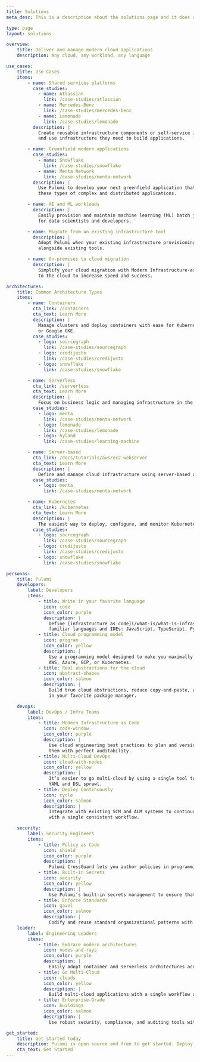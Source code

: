 ```yaml
---
title: Solutions
meta_desc: This is a description about the solutions page and it does a good job of describing what this page is.

type: page
layout: solutions

overview:
    title: Deliver and manage modern cloud applications
    description: Any cloud, any workload, any language

use_cases:
    title: Use Cases
    items:
        - name: Shared services platforms
          case_studies:
            - name: Atlassian
              link: /case-studies/atlassian
            - name: Mercedes-Benz
              link: /case-studies/mercedes-benz
            - name: Lemonade
              link: /case-studies/lemonade
          description: |
            Create reusable infrastructure components or self-service infrastructure platforms that empower your application developers to easily and quickly deploy
            and use infrastructure they need to build applications.

        - name: Greenfield modern applications
          case_studies:
            - name: Snowflake
              link: /case-studies/snowflake
            - name: Menta Network
              link: /case-studies/menta-network
          description: |
            Use Pulumi to develop your next greenfield application that uses modern cloud technologies, like containers and serverless. Pulumi is designed for building
            these types of complex and distributed applications.

        - name: AI and ML workloads
          description: |
            Easily provision and maintain machine learning (ML) batch jobs and data processing pipelines. Pulumi provides an easy and automated way to deploy ML stacks
            for data scientists and developers.

        - name: Migrate from an existing infrastructure tool
          description: |
            Adopt Pulumi when your existing infrastructure provisioning tool has reached its limits. Pulumi provides YAML or JSON file converters or you can use Pulumi
            alongside existing tools.

        - name: On-premises to cloud migration
          description: |
            Simplify your cloud migration with Modern Infrastructure-as-Code. Pulumi lets you model and automate the provisioning of infrastructure being migrated
            to the cloud to increase speed and success.

architectures:
    title: Common Architecture Types
    items:
        - name: Containers
          cta_link: /containers
          cta_text: Learn More
          description: |
            Manage clusters and deploy containers with ease for Kubernetes, Amazon ECS, Azure ACI,
            or Google GKE.
          case_studies:
            - logo: sourcegraph
              link: /case-studies/sourcegraph
            - logo: credijusto
              link: /case-studies/credijusto
            - logo: snowflake
              link: /case-studies/snowflake

        - name: Serverless
          cta_link: /serverless
          cta_text: Learn More
          description: |
            Focus on business logic and managing infrastructure in the same familiar language you’re already using to write code.
          case_studies:
            - logo: menta
              link: /case-studies/menta-network
            - logo: lemonade
              link: /case-studies/lemonade
            - logo: hyland
              link: /case-studies/learning-machine

        - name: Server-based
          cta_link: /docs/tutorials/aws/ec2-webserver
          cta_text: Learn More
          description: |
            Define and manage cloud infrastructure using server-based architectures, such as compute and database instances.
          case_studies:
            - logo: menta
              link: /case-studies/menta-network

        - name: Kubernetes
          cta_link: /kubernetes
          cta_text: Learn More
          description: |
            The easiest way to deploy, configure, and monitor Kubernetes clusters on any cloud, with a single tool, and in your favorite language.
          case_studies:
            - logo: sourcegraph
              link: /case-studies/sourcegraph
            - logo: credijusto
              link: /case-studies/credijusto
            - logo: snowflake
              link: /case-studies/snowflake

personas:
    title: Pulumi
    developers:
        label: Developers
        items:
            - title: Write in your favorite language
              icon: code
              icon_color: purple
              description: |
                Define [infrastructure as code](/what-is/what-is-infrastructure-as-code/) using
                familiar languages and IDEs: JavaScript, TypeScript, Python, Go, and .NET.
            - title: Cloud programming model
              icon: program
              icon_color: yellow
              description: |
                Use a programming model designed to make you maximally productive across any cloud,
                AWS, Azure, GCP, or Kubernetes.
            - title: Real abstractions for the cloud
              icon: abstract-shapes
              icon_color: salmon
              description: |
                Build true cloud abstractions, reduce copy-and-paste, and share and reuse them
                in your favorite package manager.

    devops:
        label: DevOps / Infra Teams
        items:
            - title: Modern Infrastructure as Code
              icon: code-window
              icon_color: purple
              description: |
                Use cloud engineering best practices to plan and version deployments and perform
                them with perfect auditability.
            - title: Multi-Cloud DevOps
              icon: cloud-with-nodes
              icon_color: yellow
              description: |
                It’s easier to go multi-cloud by using a single tool to manage each cloud, which eliminates
                YAML and DSL sprawl.
            - title: Deploy Continuously
              icon: cycle
              icon_color: salmon
              description: |
                Integrate with existing SCM and ALM systems to continuously deliver to many clouds
                with a single consistent workflow.

    security:
        label: Security Engineers
        items:
            - title: Policy as Code
              icon: shield
              icon_color: purple
              description: |
                Pulumi CrossGuard lets you author policies in programming languages to enforce best practices and correct configuration drift.
            - title: Built-in Secrets
              icon: security
              icon_color: yellow
              description: |
                Use Pulumi’s built-in secrets management to ensure that sensitive infrastructure as code configuration is always encrypted.
            - title: Enforce Standards
              icon: gavel
              icon_color: salmon
              description: |
                Codify and reuse standard organizational patterns with standard packaging techniques, versioning, and easy patching.
    leader:
        label: Engineering Leaders
        items:
            - title: Embrace modern architectures
              icon: nodes-and-rays
              icon_color: purple
              description: |
                Easily adopt container and serverless architectures across applications and infrastructure, and Dev and DevOps.
            - title: Go Multi-Cloud
              icon: clouds
              icon_color: yellow
              description: |
                Build multi-cloud applications with a single workflow across all clouds &mdash; AWS, Azure, GCP, Kubernetes, hybrid or on-premises.
            - title: Enterprise-Grade
              icon: buildings
              icon_color: salmon
              description: |
                Use robust security, compliance, and auditing tools with an extensible policy engine for enforcing your organization’s practices.

get_started:
    title: Get started today
    description: Pulumi is open source and free to get started. Deploy your first stack today.
    cta_text: Get Started
---
```

